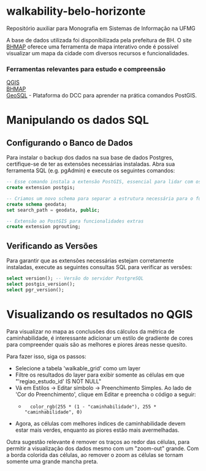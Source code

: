# walkability-belo-horizonte
Repositório auxiliar para Monografia em Sistemas de Informação na UFMG

A base de dados utilizada foi disponibilizada pela prefeitura de BH.  O site [BHMAP](http://bhmap.pbh.gov.br/v2/mapa) oferece uma ferramenta de mapa interativo onde é possível visualizar um mapa da cidade com diversos recursos e funcionalidades.

### Ferramentas relevantes para estudo e compreensão

[QGIS](https://qgis.org/pt_BR/site/)<br>
[BHMAP](http://bhmap.pbh.gov.br/v2/mapa)<br>
[GeoSQL](http://aqui.io/geosql/) - Plataforma do DCC para aprender na prática comandos PostGIS.

# Manipulando os dados SQL
## Configurando o Banco de Dados

Para instalar o backup dos dados na sua base de dados Postgres, certifique-se de ter as extensões necessárias instaladas. Abra sua ferramenta SQL (e.g. pgAdmin) e execute os seguintes comandos:

```sql
-- Esse comando instala a extensão PostGIS, essencial para lidar com os dados geográficos.
create extension postgis;

-- Criamos um novo schema para separar a estrutura necessária para o funcionamento do PostGIS e os dados em questão. 
create schema geodata;
set search_path = geodata, public;

-- Extensão ao PostGIS para funcionalidades extras
create extension pgrouting;
```

## Verificando as Versões
Para garantir que as extensões necessárias estejam corretamente instaladas, execute as seguintes consultas SQL para verificar as versões:

```sql
select version(); -- Versão do servidor PostgreSQL
select postgis_version();
select pgr_version();
```

# Visualizando os resultados no QGIS
Para visualizar no mapa as conclusões dos cálculos da métrica de caminhabilidade, é interessante adicionar um estilo de gradiente de cores para compreender quais são as melhores e piores áreas nesse quesito. <br>

Para fazer isso, siga os passos:
- Selecione a tabela 'walkable_grid' como um layer
- Filtre os resultados do layer para exibir somente as células em que "'regiao_estudo_id' IS NOT NULL"
- Vá em Estilos -> Editar símbolo -> Preenchimento Simples. Ao lado de 'Cor do Preenchimento', clique em Editar e preencha o código a seguir:
    - ```
        color_rgb(255 * (1 - "caminhabilidade"), 255 * "caminhabilidade", 0)
- Agora, as células com melhores índices de caminhabilidade devem estar mais verdes, enquanto as piores estão mais avermelhadas.
  
Outra sugestão relevante é remover os traços ao redor das células, para permitir a visualização dos dados mesmo com um "zoom-out" grande. Com a borda colorida das células, ao remover o zoom as células se tornam somente uma grande mancha preta.

